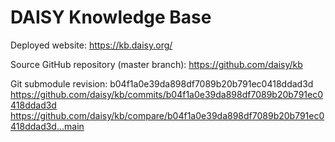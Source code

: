 # DAISY Knowledge Base

Deployed website:
https://kb.daisy.org/

Source GitHub repository (master branch):
https://github.com/daisy/kb

Git submodule revision:
b04f1a0e39da898df7089b20b791ec0418ddad3d
https://github.com/daisy/kb/commits/b04f1a0e39da898df7089b20b791ec0418ddad3d
https://github.com/daisy/kb/compare/b04f1a0e39da898df7089b20b791ec0418ddad3d...main
